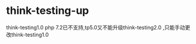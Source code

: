 # think-testing-up
think-testing1.0 php 7.2已不支持,tp5.0又不能升级think-testing2.0 ,只能手动更改think-testing1.0 
